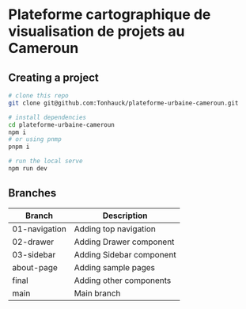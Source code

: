 # Plateforme cartographique de visualisation de projets au Cameroun

## Creating a project

```bash
# clone this repo
git clone git@github.com:Tonhauck/plateforme-urbaine-cameroun.git

# install dependencies
cd plateforme-urbaine-cameroun
npm i 
# or using pnmp
pnpm i

# run the local serve
npm run dev
```

## Branches

|Branch| Description|
|--|--|
|01-navigation|Adding top navigation|
|02-drawer|Adding Drawer component |
|03-sidebar|Adding Sidebar component |
|about-page|Adding sample pages|
|final|Adding other components |
|main|Main branch |